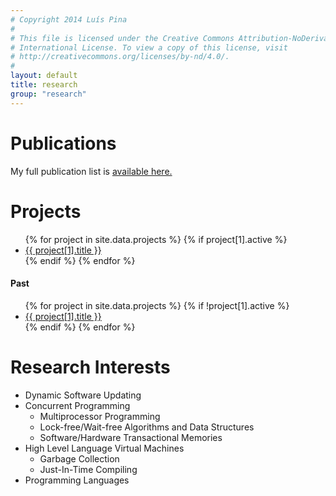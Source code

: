 ```yaml
---
# Copyright 2014 Luís Pina
#
# This file is licensed under the Creative Commons Attribution-NoDerivatives 4.0
# International License. To view a copy of this license, visit
# http://creativecommons.org/licenses/by-nd/4.0/.
#
layout: default
title: research
group: "research"
---
```


<h1>Publications</h1>

My full publication list is <a href="publications.year.html">available here.</a>

<h1>Projects</h1>

<ul>
{% for project in site.data.projects %}
	{% if project[1].active %}
  <li> <a href="projects/{{ project[0] }}.html">{{ project[1].title }}</a> </li>
	{% endif %}
{% endfor %}
</ul>

<h4>Past</h4>

<ul>
{% for project in site.data.projects %}
	{% if !project[1].active %}
  <li> <a href="projects/{{ project[0] }}.html">{{ project[1].title }}</a> </li>
	{% endif %}
{% endfor %}
</ul>

<h1>Research Interests</h1>

* Dynamic Software Updating
* Concurrent Programming
    * Multiprocessor Programming
    * Lock-free/Wait-free Algorithms and Data Structures
    * Software/Hardware Transactional Memories
* High Level Language Virtual Machines
    * Garbage Collection
    * Just-In-Time Compiling
* Programming Languages
